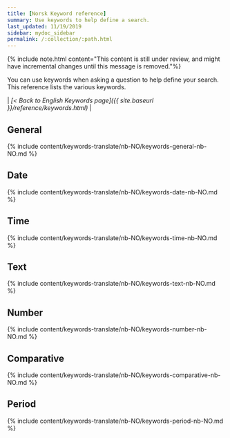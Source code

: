 ```yaml
---
title: [Norsk Keyword reference]
summary: Use keywords to help define a search.
last_updated: 11/19/2019
sidebar: mydoc_sidebar
permalink: /:collection/:path.html
---
```

{% include note.html content="This content is still under review, and might have incremental changes until this message is removed."%}

You can use keywords when asking a question to help define your search. This
reference lists the various keywords.

| _[< Back to English Keywords page]({{ site.baseurl }}/reference/keywords.html)_ |

## General

{% include content/keywords-translate/nb-NO/keywords-general-nb-NO.md %}

## Date

{% include content/keywords-translate/nb-NO/keywords-date-nb-NO.md %}

## Time

{% include content/keywords-translate/nb-NO/keywords-time-nb-NO.md %}

## Text

{% include content/keywords-translate/nb-NO/keywords-text-nb-NO.md %}

## Number

{% include content/keywords-translate/nb-NO/keywords-number-nb-NO.md %}

## Comparative

{% include content/keywords-translate/nb-NO/keywords-comparative-nb-NO.md %}

<!--
## Location

{% include content/keywords-translate/nb-NO/keywords-location-nb-NO.md %} -->

## Period

{% include content/keywords-translate/nb-NO/keywords-period-nb-NO.md %}

<!-- ## Help

{% include content/keywords-translate/nb-NO/keywords-help-nb-NO.md %} -->
